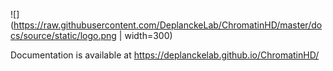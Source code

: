 ![](https://raw.githubusercontent.com/DeplanckeLab/ChromatinHD/master/docs/source/static/logo.png | width=300)

Documentation is available at https://deplanckelab.github.io/ChromatinHD/